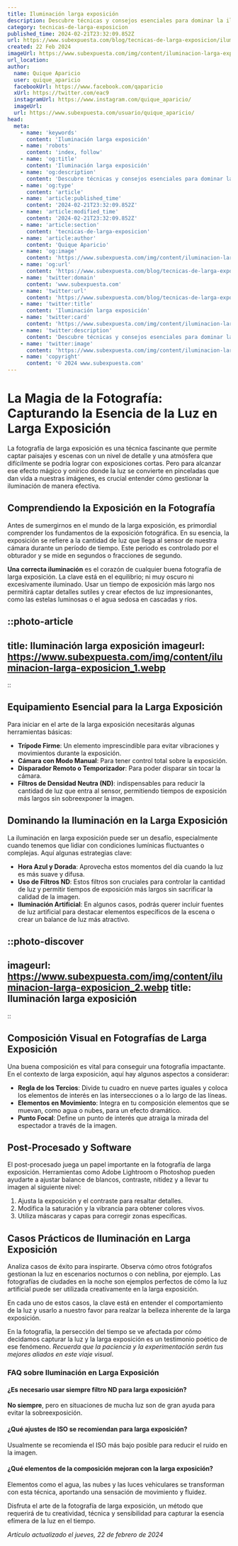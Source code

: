 ```yaml
---
title: Iluminación larga exposición
description: Descubre técnicas y consejos esenciales para dominar la iluminación en fotografía de larga exposición y captura imágenes impactantes.
category: tecnicas-de-larga-exposicion
published_time: 2024-02-21T23:32:09.852Z
url: https://www.subexpuesta.com/blog/tecnicas-de-larga-exposicion/iluminacion-larga-exposicion
created: 22 Feb 2024
imageUrl: https://www.subexpuesta.com/img/content/iluminacion-larga-exposicion_1.webp
url_location:
author:
  name: Quique Aparicio
  user: quique_aparicio
  facebookUrl: https://www.facebook.com/qaparicio
  xUrl: https://twitter.com/eac9
  instagramUrl: https://www.instagram.com/quique_aparicio/
  imageUrl: 
  url: https://www.subexpuesta.com/usuario/quique_aparicio/
head:
  meta:
    - name: 'keywords'
      content: 'Iluminación larga exposición'
    - name: 'robots'
      content: 'index, follow'
    - name: 'og:title'
      content: 'Iluminación larga exposición'
    - name: 'og:description'
      content: 'Descubre técnicas y consejos esenciales para dominar la iluminación en fotografía de larga exposición y captura imágenes impactantes.'
    - name: 'og:type'
      content: 'article'
    - name: 'article:published_time'
      content: '2024-02-21T23:32:09.852Z'
    - name: 'article:modified_time'
      content: '2024-02-21T23:32:09.852Z'
    - name: 'article:section'
      content: 'tecnicas-de-larga-exposicion'
    - name: 'article:author'
      content: 'Quique Aparicio'
    - name: 'og:image'
      content: 'https://www.subexpuesta.com/img/content/iluminacion-larga-exposicion_1.webp'
    - name: 'og:url'
      content: 'https://www.subexpuesta.com/blog/tecnicas-de-larga-exposicion/iluminacion-larga-exposicion'
    - name: 'twitter:domain'
      content: 'www.subexpuesta.com'
    - name: 'twitter:url'
      content: 'https://www.subexpuesta.com/blog/tecnicas-de-larga-exposicion/iluminacion-larga-exposicion'
    - name: 'twitter:title'
      content: 'Iluminación larga exposición'
    - name: 'twitter:card'
      content: 'https://www.subexpuesta.com/img/content/iluminacion-larga-exposicion_1.webp'
    - name: 'twitter:description'
      content: 'Descubre técnicas y consejos esenciales para dominar la iluminación en fotografía de larga exposición y captura imágenes impactantes.'
    - name: 'twitter:image'
      content: 'https://www.subexpuesta.com/img/content/iluminacion-larga-exposicion_1.webp'
    - name: 'copyright'
      content: '© 2024 www.subexpuesta.com'
---
```

# La Magia de la Fotografía: Capturando la Esencia de la Luz en Larga Exposición

La fotografía de larga exposición es una técnica fascinante que permite captar paisajes y escenas con un nivel de detalle y una atmósfera que difícilmente se podría lograr con exposiciones cortas. Pero para alcanzar ese efecto mágico y onírico donde la luz se convierte en pinceladas que dan vida a nuestras imágenes, es crucial entender cómo gestionar la iluminación de manera efectiva.

## Comprendiendo la Exposición en la Fotografía

Antes de sumergirnos en el mundo de la larga exposición, es primordial comprender los fundamentos de la exposición fotográfica. En su esencia, la exposición se refiere a la cantidad de luz que llega al sensor de nuestra cámara durante un período de tiempo. Este periodo es controlado por el obturador y se mide en segundos o fracciones de segundo.

**Una correcta iluminación** es el corazón de cualquier buena fotografía de larga exposición. La clave está en el equilibrio; ni muy oscuro ni excesivamente iluminado. Usar un tiempo de exposición más largo nos permitirá captar detalles sutiles y crear efectos de luz impresionantes, como las estelas luminosas o el agua sedosa en cascadas y ríos.


::photo-article
---
title: Iluminación larga exposición
imageurl: https://www.subexpuesta.com/img/content/iluminacion-larga-exposicion_1.webp
---
::


## Equipamiento Esencial para la Larga Exposición

Para iniciar en el arte de la larga exposición necesitarás algunas herramientas básicas:

- **Trípode Firme**: Un elemento imprescindible para evitar vibraciones y movimientos durante la exposición.
- **Cámara con Modo Manual**: Para tener control total sobre la exposición.
- **Disparador Remoto o Temporizador**: Para poder disparar sin tocar la cámara.
- **Filtros de Densidad Neutra (ND)**: indispensables para reducir la cantidad de luz que entra al sensor, permitiendo tiempos de exposición más largos sin sobreexponer la imagen.

## Dominando la Iluminación en la Larga Exposición

La iluminación en larga exposición puede ser un desafío, especialmente cuando tenemos que lidiar con condiciones lumínicas fluctuantes o complejas. Aquí algunas estrategias clave:

- **Hora Azul y Dorada**: Aprovecha estos momentos del día cuando la luz es más suave y difusa.
- **Uso de Filtros ND**: Estos filtros son cruciales para controlar la cantidad de luz y permitir tiempos de exposición más largos sin sacrificar la calidad de la imagen.
- **Iluminación Artificial**: En algunos casos, podrás querer incluir fuentes de luz artificial para destacar elementos específicos de la escena o crear un balance de luz más atractivo.


::photo-discover
---
imageurl: https://www.subexpuesta.com/img/content/iluminacion-larga-exposicion_2.webp
title: Iluminación larga exposición
---
::


## Composición Visual en Fotografías de Larga Exposición

Una buena composición es vital para conseguir una fotografía impactante. En el contexto de larga exposición, aquí hay algunos aspectos a considerar:

- **Regla de los Tercios**: Divide tu cuadro en nueve partes iguales y coloca los elementos de interés en las intersecciones o a lo largo de las líneas.
- **Elementos en Movimiento**: Integra en tu composición elementos que se muevan, como agua o nubes, para un efecto dramático.
- **Punto Focal**: Define un punto de interés que atraiga la mirada del espectador a través de la imagen.

## Post-Procesado y Software

El post-procesado juega un papel importante en la fotografía de larga exposición. Herramientas como Adobe Lightroom o Photoshop pueden ayudarte a ajustar balance de blancos, contraste, nitidez y a llevar tu imagen al siguiente nivel:

1. Ajusta la exposición y el contraste para resaltar detalles.
2. Modifica la saturación y la vibrancia para obtener colores vivos.
3. Utiliza máscaras y capas para corregir zonas específicas.

## Casos Prácticos de Iluminación en Larga Exposición

Analiza casos de éxito para inspirarte. Observa cómo otros fotógrafos gestionan la luz en escenarios nocturnos o con neblina, por ejemplo. Las fotografías de ciudades en la noche son ejemplos perfectos de cómo la luz artificial puede ser utilizada creativamente en la larga exposición.

En cada uno de estos casos, la clave está en entender el comportamiento de la luz y usarlo a nuestro favor para realzar la belleza inherente de la larga exposición.

En la fotografía, la persección del tiempo se ve afectada por cómo decidamos capturar la luz y la larga exposición es un testimonio poético de ese fenómeno. _Recuerda que la paciencia y la experimentación serán tus mejores aliados en este viaje visual_.

### FAQ sobre Iluminación en Larga Exposición

#### ¿Es necesario usar siempre filtro ND para larga exposición?
**No siempre**, pero en situaciones de mucha luz son de gran ayuda para evitar la sobreexposición.

#### ¿Qué ajustes de ISO se recomiendan para larga exposición?
Usualmente se recomienda el ISO más bajo posible para reducir el ruido en la imagen.

#### ¿Qué elementos de la composición mejoran con la larga exposición?
Elementos como el agua, las nubes y las luces vehiculares se transforman con esta técnica, aportando una sensación de movimiento y fluidez.

Disfruta el arte de la fotografía de larga exposición, un método que requerirá de tu creatividad, técnica y sensibilidad para capturar la esencia efímera de la luz en el tiempo.

_Artículo actualizado el jueves, 22 de febrero de 2024_